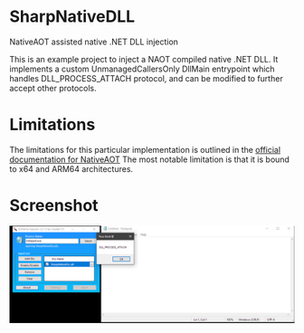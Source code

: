 
#  SharpNativeDLL
NativeAOT assisted native .NET DLL injection

This is an example project to inject a NAOT compiled native .NET DLL.
It implements a custom UnmanagedCallersOnly DllMain entrypoint which handles DLL_PROCESS_ATTACH protocol, and can be modified to further accept other protocols.
  
#  Limitations
The limitations for this particular implementation is outlined in the [official documentation for NativeAOT](https://learn.microsoft.com/en-us/dotnet/core/deploying/native-aot/#limitations-of-native-aot-deployment)
The most notable limitation is that it is bound to x64 and ARM64 architectures.


#  Screenshot
![](https://github.com/ZeroLP/SharpNativeDLL/blob/main/Example.png)